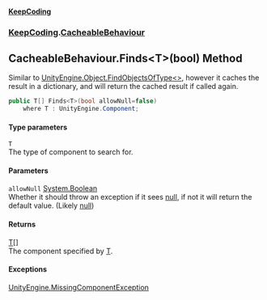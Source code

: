 #### [KeepCoding](index.md 'index')
### [KeepCoding](KeepCoding.md 'KeepCoding').[CacheableBehaviour](KeepCoding_CacheableBehaviour.md 'KeepCoding.CacheableBehaviour')
## CacheableBehaviour.Finds&lt;T&gt;(bool) Method
Similar to [UnityEngine.Object.FindObjectsOfType&lt;&gt;](https://docs.microsoft.com/en-us/dotnet/api/UnityEngine.Object.FindObjectsOfType--1 'UnityEngine.Object.FindObjectsOfType``1'), however it caches the result in a dictionary, and will return the cached result if called again.  
```csharp
public T[] Finds<T>(bool allowNull=false)
    where T : UnityEngine.Component;
```
#### Type parameters
<a name='KeepCoding_CacheableBehaviour_Finds_T_(bool)_T'></a>
`T`  
The type of component to search for.
  
#### Parameters
<a name='KeepCoding_CacheableBehaviour_Finds_T_(bool)_allowNull'></a>
`allowNull` [System.Boolean](https://docs.microsoft.com/en-us/dotnet/api/System.Boolean 'System.Boolean')  
Whether it should throw an exception if it sees [null](https://docs.microsoft.com/en-us/dotnet/csharp/language-reference/keywords/null 'https://docs.microsoft.com/en-us/dotnet/csharp/language-reference/keywords/null'), if not it will return the default value. (Likely [null](https://docs.microsoft.com/en-us/dotnet/csharp/language-reference/keywords/null 'https://docs.microsoft.com/en-us/dotnet/csharp/language-reference/keywords/null'))
  
#### Returns
[T](KeepCoding_CacheableBehaviour_Finds_T_(bool).md#KeepCoding_CacheableBehaviour_Finds_T_(bool)_T 'KeepCoding.CacheableBehaviour.Finds&lt;T&gt;(bool).T')[[]](https://docs.microsoft.com/en-us/dotnet/api/System.Array 'System.Array')  
The component specified by [T](KeepCoding_CacheableBehaviour_Finds_T_(bool).md#KeepCoding_CacheableBehaviour_Finds_T_(bool)_T 'KeepCoding.CacheableBehaviour.Finds&lt;T&gt;(bool).T').
#### Exceptions
[UnityEngine.MissingComponentException](https://docs.microsoft.com/en-us/dotnet/api/UnityEngine.MissingComponentException 'UnityEngine.MissingComponentException')  
